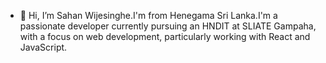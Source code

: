- 👋 Hi, I’m Sahan Wijesinghe.I'm from Henegama Sri Lanka.I'm a passionate developer currently pursuing an HNDIT at SLIATE Gampaha, with a focus on web development, particularly working with React and JavaScript.

<!---
sanao9/sanao9 is a ✨ special ✨ repository because its `README.md` (this file) appears on your GitHub profile.
You can click the Preview link to take a look at your changes.
--->

